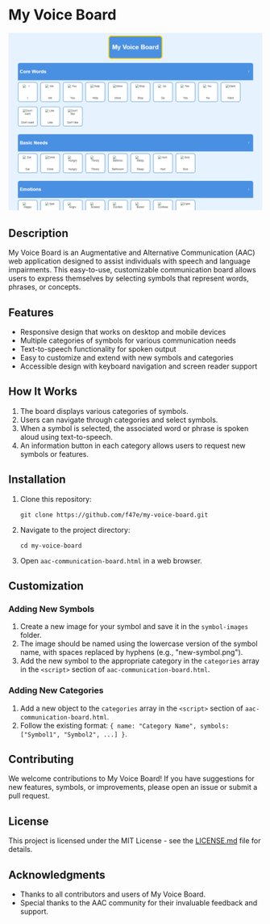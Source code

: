# My Voice Board

![My Voice Board Screenshot](screenshot.PNG)

## Description

My Voice Board is an Augmentative and Alternative Communication (AAC) web application designed to assist individuals with speech and language impairments. This easy-to-use, customizable communication board allows users to express themselves by selecting symbols that represent words, phrases, or concepts.

## Features

- Responsive design that works on desktop and mobile devices
- Multiple categories of symbols for various communication needs
- Text-to-speech functionality for spoken output
- Easy to customize and extend with new symbols and categories
- Accessible design with keyboard navigation and screen reader support

## How It Works

1. The board displays various categories of symbols.
2. Users can navigate through categories and select symbols.
3. When a symbol is selected, the associated word or phrase is spoken aloud using text-to-speech.
4. An information button in each category allows users to request new symbols or features.

## Installation

1. Clone this repository:
   ```
   git clone https://github.com/f47e/my-voice-board.git
   ```
2. Navigate to the project directory:
   ```
   cd my-voice-board
   ```
3. Open `aac-communication-board.html` in a web browser.

## Customization

### Adding New Symbols

1. Create a new image for your symbol and save it in the `symbol-images` folder.
2. The image should be named using the lowercase version of the symbol name, with spaces replaced by hyphens (e.g., "new-symbol.png").
3. Add the new symbol to the appropriate category in the `categories` array in the `<script>` section of `aac-communication-board.html`.

### Adding New Categories

1. Add a new object to the `categories` array in the `<script>` section of `aac-communication-board.html`.
2. Follow the existing format: `{ name: "Category Name", symbols: ["Symbol1", "Symbol2", ...] }`.

## Contributing

We welcome contributions to My Voice Board! If you have suggestions for new features, symbols, or improvements, please open an issue or submit a pull request.

## License

This project is licensed under the MIT License - see the [LICENSE.md](LICENSE.md) file for details.

## Acknowledgments

- Thanks to all contributors and users of My Voice Board.
- Special thanks to the AAC community for their invaluable feedback and support.
